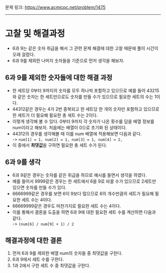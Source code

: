 문제 링크: https://www.acmicpc.net/problem/1475
- - -
# 고찰 및 해결과정
- 6과 9는 같은 숫자 취급을 해서 그 관련 문제 해결에 대한 고찰 때문에 풀이 시간이 오래 걸렸다.
- 6과 9를 제외한 나머지 숫자들을 기준으로 먼저 생각을 해보자.  
## 6과 9를 제외한 숫자들에 대한 해결 과정
- 한 세트당 0부터 9까지의 숫자를 모두 하나씩 포함하고 있으므로 예를 들어 43215와 같은 숫자는 한 세트만으로도 숫자를 만들 수가 있으므로 필요한 세트의 수는 1이다.  
- 44312같은 경우는 4가 2번 중복되고 한 세트당 한 개의 숫자만 포함하고 있으므로 한 세트가 더 필요해 필요한 총 세트 수는 2이다.  
- 이렇게 생각해 볼 수 있다. 0부터 9까지 각 숫자가 나온 횟수를 담을 배열 정보를 num이라고 해보자. 처음에는 배열이 0으로 초기화 된 상태이다.  
- 44312의 경우를 생각해볼 때 이를 num 배열에 적용해보면 다음과 같다.  
  -> ```num[1] = 1, num[2] = 1, num[3] = 1, num[4] = 2,```  
- 이 중에서 **최댓값**을 구하면 필요한 총 세트 수가 된다.  
## 6과 9를 생각
- 6과 9같은 경우는 숫자를 같은 취급을 하므로 예시를 들면서 생각을 하였다.  
- 예를 들어서 9999같은 경우는 한 세트에서 6을 9로 바꿀 수가 있으므로 2세트만 있으면 숫자를 만들 수가 있다.  
- 6666999같은 경우를 보면 6이 9보다 많으므로 6의 개수만큼의 세트가 필요해 필요한 세트 수는 4이다.  
- 66669999같은 경우도 마찬가지로 필요한 세트 수는 4이다.  
- 이를 통해서 결론을 도출을 하면 6과 9에 대한 필요한 세트 수를 계산하면 다음과 같다.  
  -> ```(num[6] / num[9] + 1) / 2```  
## 해결과정에 대한 결론  
1. 먼저 6과 9를 제외한 배열 num의 숫자들 중 최댓값을 구한다.  
2. 6과 9에서 세트 수를 구한다.  
3. 1과 2에서 구한 세트 수 중 최댓값을 구한다.  